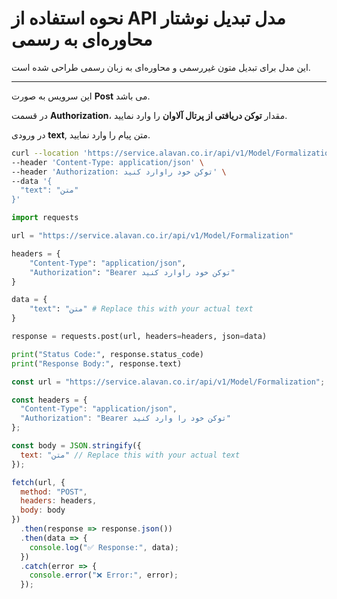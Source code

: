 # نحوه استفاده از API مدل تبدیل نوشتار محاوره‌ای به رسمی

این مدل برای تبدیل متون غیررسمی و محاوره‌ای به زبان رسمی طراحی شده است.

---


این سرویس به صورت **Post** می باشد.

در قسمت **Authorization**، مقدار **توکن دریافتی از پرتال آلاوان** را وارد نمایید.

در ورودی **text**, متن پیام را وارد نمایید.


```bash
curl --location 'https://service.alavan.co.ir/api/v1/Model/Formalization' \
--header 'Content-Type: application/json' \
--header 'Authorization: توکن خود راوارد کنید' \
--data '{
  "text": "متن"
}'
```

```python
import requests

url = "https://service.alavan.co.ir/api/v1/Model/Formalization"

headers = {
    "Content-Type": "application/json",
    "Authorization": "Bearer توکن خود راوارد کنید"
}

data = {
    "text": "متن" # Replace this with your actual text
}

response = requests.post(url, headers=headers, json=data)

print("Status Code:", response.status_code)
print("Response Body:", response.text)

```

```javascript
const url = "https://service.alavan.co.ir/api/v1/Model/Formalization";

const headers = {
  "Content-Type": "application/json",
  "Authorization": "Bearer توکن خود را وارد کنید"
};

const body = JSON.stringify({
  text: "متن" // Replace this with your actual text
});

fetch(url, {
  method: "POST",
  headers: headers,
  body: body
})
  .then(response => response.json())
  .then(data => {
    console.log("✅ Response:", data);
  })
  .catch(error => {
    console.error("❌ Error:", error);
  });
```
